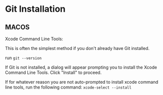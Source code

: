 # Git Installation


## MACOS

Xcode Command Line Tools:

This is often the simplest method if you don't already have Git installed.

run `git --version`

If Git is not installed, a dialog will appear prompting you to install the Xcode Command Line Tools. Click "Install" to proceed. 

If for whatever reason you are not auto-prompted to install xcode command line tools, run the following command: `xcode-select --install`
